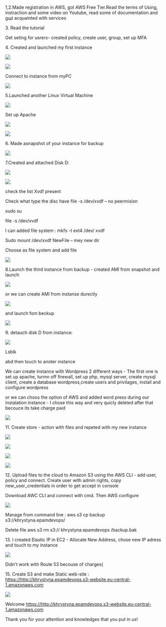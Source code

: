 <p>1,2.Made registration in AWS, got AWS Free Tier.Read the terms of Using, instraction and some video on Youtube, read some of documentation and gщt acquainted with services</p>

<p>3. Read the tutorial</p>
<p> Get seting for usrers- created policy, create user, group, set up MFA</p>
<p>4. Created and launched my first instance</p>

![](https://github.com/Khrystyna1983/DevOps_online_Lviv_2021Q2/raw/master/m2/Task2.2/Scrins/instance1.jpg)

![](https://github.com/Khrystyna1983/DevOps_online_Lviv_2021Q2/raw/master/m2/Task2.2/Scrins/VM1.jpg)


<p>Connect to instance from myPC</p>

![](https://github.com/Khrystyna1983/DevOps_online_Lviv_2021Q2/raw/master/m2/Task2.2/Scrins/connectfromPC.jpg)

<p>5.Launched another Linux Virtual Machine</p>

![](https://github.com/Khrystyna1983/DevOps_online_Lviv_2021Q2/raw/master/m2/Task2.2/Scrins/SecondInstance.jpg)

Set up Apache

![](https://github.com/Khrystyna1983/DevOps_online_Lviv_2021Q2/raw/master/m2/Task2.2/Scrins/apache.jpg)

![](https://github.com/Khrystyna1983/DevOps_online_Lviv_2021Q2/raw/master/m2/Task2.2/Scrins/5vm2.jpg)

<p>6. Made asnapshot of your instance for backup </p>


![](https://github.com/Khrystyna1983/DevOps_online_Lviv_2021Q2/raw/master/m2/Task2.2/Scrins/snapshot.jpg)

<p>7.Created and attached Disk D:</p>

![](https://github.com/Khrystyna1983/DevOps_online_Lviv_2021Q2/raw/master/m2/Task2.2/Scrins/7extradisk.jpg)

![](https://github.com/Khrystyna1983/DevOps_online_Lviv_2021Q2/raw/master/m2/Task2.2/Scrins/7NewFILEextraDisk.jpg)

<p>check the list Xvdf present</p>
<p>Check what type the disc have file -s /dev/xvdf – no peermision</p>
<p>sudo su</p>
<p>file -s /dev/xvdf</p>
<p>I can added file system : mkfs -t ext4 /dev/ xvdf</p>
<p>Sudo mount /dev/xvdf NewFile – mey new dir</p>


<p>Choose as file system and add file</p>

![](https://github.com/Khrystyna1983/DevOps_online_Lviv_2021Q2/raw/master/m2/m2/Task2.2/Scrins/7filesystemextraDisk.jpg)


<p>8.Launch the third instance from backup - created AMI from snapshot and launch</p>

![](https://github.com/Khrystyna1983/DevOps_online_Lviv_2021Q2/raw/master/m2/Task2.2/Scrins/8AMI.jpg)

or we can create AMI from instanse durectly

![](https://github.com/Khrystyna1983/DevOps_online_Lviv_2021Q2/raw/master/m2/Task2.2/Scrins/8Image.jpg)

 and launch fom beckup
 
![](https://github.com/Khrystyna1983/DevOps_online_Lviv_2021Q2/raw/master/m2/Task2.2/Scrins/93-rd_instance.jpg)
 
<p>9. detauch disk D from instance:</p>

![](https://github.com/Khrystyna1983/DevOps_online_Lviv_2021Q2/raw/master/m2/Task2.2/Scrins/9detauch.jpg)

<p>Lsblk </p>

<p>abd then touch to anoter instance</p>

<p>We can create instance with Wordpress 2 different ways - The first one is  set up apache, turmn off firewall, set up php, mysql server, create mysql client, create a database wordpress,create users and privilages, install and configure wordpress </p>
<p>or we can choos the option of AWS and added word press during our instalation instance - I chose this way and very quicly deleted after that becouce its take charge paid</p>


![](https://github.com/Khrystyna1983/DevOps_online_Lviv_2021Q2/raw/master/m2/Task2.2/Scrins/10addmarketplace.jpg)

<p>11. Create store - action with files and repeted with my new instance</p>

![](https://github.com/Khrystyna1983/DevOps_online_Lviv_2021Q2/raw/master/m2/Task2.2/Scrins/11s3_1.jpg)

![](https://github.com/Khrystyna1983/DevOps_online_Lviv_2021Q2/raw/master/m2/Task2.2/Scrins/11publicfile.jpg)

![](https://github.com/Khrystyna1983/DevOps_online_Lviv_2021Q2/raw/master/m2/Task2.2/Scrins/11delete.jpg)


![](https://github.com/Khrystyna1983/DevOps_online_Lviv_2021Q2/raw/master/m2/Task2.2/Scrins/11.3Altaskwithfile.jpg)

<p>12. Upload files to the cloud to Amazon S3 using the AWS CLI - add user, policy  and connect.  Create user with admin rights, copy new_user_credentials  in order to get accept in console</p>

<p> Download AWC CLI and connect with cmd. Then AWS configure</p>

![](https://github.com/Khrystyna1983/DevOps_online_Lviv_2021Q2/raw/master/m2/Task2.2/Scrins/12cli.jpg)

<p>Manage from command line : aws s3 cp backup s3://khrystyna.epamdevops/ </p>
<p>Delete file aws s3 rm s3:// khrystyna.epamdevops /backup.bak</p>

<p>13. I created Elastic IP  in EC2 - Allocate New Address, chose new IP adress and touch to my instance</p>

![](https://github.com/Khrystyna1983/DevOps_online_Lviv_2021Q2/raw/master/m2/Task2.2/Scrins/13EIP.jpg)

<p>Didn't work with Route 53 becouse of charges(</p>

<p>15. Create S3 and make Static web-site : <a href="http://khrystyna.epamdevops.s3-website.eu-central-1.amazonaws.com/">https://http://khrystyna.epamdevops.s3-website.eu-central-1.amazonaws.com</a></p>

![](https://github.com/Khrystyna1983/DevOps_online_Lviv_2021Q2/raw/master/m2/Task2.2/Scrins/15static.jpg)

<p>Welcome <a href="http://khrystyna.epamdevops.s3-website.eu-central-1.amazonaws.com/">https://http://khrystyna.epamdevops.s3-website.eu-central-1.amazonaws.com</a></p>
<p>Thank you for your attention and knowledges that you put in us!</p>




